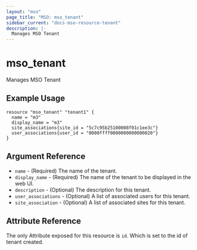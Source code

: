 ```yaml
---
layout: "mso"
page_title: "MSO: mso_tenant"
sidebar_current: "docs-mso-resource-tenant"
description: |-
  Manages MSO Tenant
---
```


# mso_tenant #

Manages MSO Tenant

## Example Usage ##

```hcl
resource "mso_tenant" "tenant1" {
  name = "m3"
  display_name = "m3"
  site_associations{site_id = "5c7c95b25100008f01c1ee3c"}
  user_associations{user_id = "0000ffff0000000000000020"}
}
```

## Argument Reference ##

* `name` - (Required) The name of the tenant.
* `display_name` - (Required) The name of the tenant to be displayed in the web UI.
* `description` - (Optional) The description for this tenant.
* `user_associations` - (Optional) A list of associated users for this tenant.
* `site_association` - (Optional) A list of associated sites for this tenant.

## Attribute Reference ##

The only Attribute exposed for this resource is `id`. Which is set to the id of tenant created.
